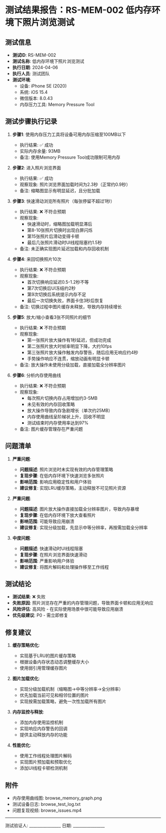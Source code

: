 # 测试结果报告：RS-MEM-002 低内存环境下照片浏览测试

## 测试信息
- **测试ID**: RS-MEM-002
- **测试名称**: 低内存环境下照片浏览测试
- **执行日期**: 2024-04-06
- **执行人员**: 测试团队
- **测试环境**: 
  - 设备: iPhone SE (2020)
  - 系统: iOS 15.4
  - 微信版本: 8.0.43
  - 内存压力工具: Memory Pressure Tool

## 测试步骤执行记录

1. **步骤1**: 使用内存压力工具将设备可用内存压缩至100MB以下
   - 执行结果: ✅ 成功
   - 实际内存余量: 93MB
   - 备注: 使用Memory Pressure Tool成功限制可用内存

2. **步骤2**: 进入照片浏览界面
   - 执行结果: ✅ 成功
   - 观察现象: 照片浏览界面加载时间为2.3秒（正常约0.9秒）
   - 备注: 缩略图显示有明显延迟，且分批加载

3. **步骤3**: 快速滑动浏览所有照片（每张停留不超过1秒）
   - 执行结果: ❌ 不符合预期
   - 观察现象:
     - 快速滑动时，缩略图加载明显滞后
     - 第8-10张照片切换时出现白屏闪烁
     - 第15张照片后滑动变得卡顿
     - 最后几张照片滑动时UI线程阻塞约1.5秒
   - 备注: 未正确实现图片延迟加载和内存回收机制

4. **步骤4**: 来回切换照片10次
   - 执行结果: ❌ 不符合预期
   - 观察现象:
     - 首次切换响应延迟0.5-1.2秒不等
     - 第7次切换后UI冻结约2秒
     - 第9次切换后系统提示内存不足
     - 最后一次切换失败，界面卡住3秒后恢复
   - 备注: 切换过程中图片缓存未释放，导致内存持续增长

5. **步骤5**: 放大/缩小查看3张不同照片的细节
   - 执行结果: ❌ 不符合预期
   - 观察现象:
     - 第一张照片放大操作有1秒延迟，但成功完成
     - 第二张照片放大时帧率明显下降，大约10fps
     - 第三张照片放大操作触发内存警告，随后应用无响应约4秒
     - 手势操作响应不连贯，缩放动画有明显卡顿
   - 备注: 放大操作未使用分级加载，直接加载全分辨率图片

6. **步骤6**: 分析内存使用曲线
   - 执行结果: ❌ 不符合预期
   - 观察现象:
     - 每次照片切换内存占用增加约3-5MB
     - 未见有效的内存回收策略
     - 放大操作导致内存急剧增长（单次约25MB）
     - 内存使用曲线呈阶梯状上升，回收不明显
     - 测试结束时内存使用率达到97%
   - 备注: 图片缓存管理存在严重问题

## 问题清单

1. **严重问题**:
   - **问题描述**: 照片浏览时未实现有效的内存管理策略
   - **复现步骤**: 在低内存环境下快速浏览多张照片
   - **影响范围**: 影响应用稳定性和用户体验
   - **建议修复**: 实现LRU缓存策略，主动释放不可见照片资源

2. **严重问题**:
   - **问题描述**: 图片放大操作直接加载全分辨率图片，导致内存暴增
   - **复现步骤**: 在低内存环境下放大查看照片
   - **影响范围**: 可能导致应用崩溃
   - **建议修复**: 实现分级加载，先显示中等分辨率，再按需加载全分辨率

3. **中度问题**:
   - **问题描述**: 快速滑动时UI线程阻塞
   - **复现步骤**: 在照片浏览界面快速滑动
   - **影响范围**: 严重影响用户体验
   - **建议修复**: 将图片解码和处理操作移至工作线程

## 测试结论

- **测试结果**: ❌ 失败
- **失败原因**: 照片浏览存在严重的内存管理问题，导致界面卡顿和应用无响应
- **风险评估**: 高风险 - 在实际使用场景中很可能导致应用崩溃
- **优先级建议**: P0 - 需立即修复

## 修复建议

1. **缓存策略优化**:
   - 实现基于LRU的图片缓存策略
   - 根据设备内存状态动态调整缓存大小
   - 使用弱引用管理缓存图片

2. **图片加载优化**:
   - 实现分级加载机制（缩略图→中等分辨率→全分辨率）
   - 优先加载当前可见和相邻位置的图片
   - 实现按需加载策略，避免一次性加载所有图片

3. **内存监控与释放**:
   - 添加内存使用监控机制
   - 实现响应内存警告的回调
   - 提供主动释放内存的功能

4. **性能优化**:
   - 使用工作线程处理图片解码
   - 实现图片预加载和预取优化
   - 添加UI线程卡顿检测机制

## 附件

- 内存使用曲线图: browse_memory_graph.png
- 测试设备日志: browse_test_log.txt
- 问题复现视频: browse_issues.mp4

---

测试验证人: ________________  日期: ________________ 